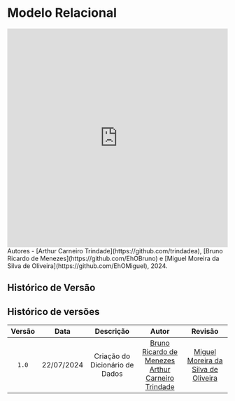 # Modelo Relacional

<iframe frameborder="0" style="width:100%;height:500px;" src="https://viewer.diagrams.net/?tags=%7B%7D&lightbox=1&highlight=0000ff&edit=_blank&layers=1&nav=1&title=MREL%20MUD%20Minecraft.drawio#R%3Cmxfile%3E%3Cdiagram%20name%3D%22P%C3%A1gina-1%22%20id%3D%22P6k-22iAcBL9SirBGd_h%22%3E7V1bk5s4E%2F01fpwtIy6Gx7lkdmc3l9kkm81%2BL1OMzXhIsPFgPJf8%2Bk%2FYCGwLY2QDkumuSlUMAxhLR326j7qlnn45ef09cmePH8KRF%2FRIf%2FTa0696hBia3af%2FJWfeVmcs3XBWZ8aRP1qd0%2FITX%2FxfXnoyvXG88EfefOPCOAyD2J9tnhyG06k3jDfOuVEUvmxe9hAGm986c8ced%2BLL0A34s%2F%2F6o%2FhxddYmg%2Fz8H54%2FfmTfrFnp75u47OL0l8wf3VH4snZKf9fTL6MwjFefJq%2BXXpC0HmuX1X3XO%2F6avVjkTeMqN3y6fXr6ZzqZj8%2F%2BPv%2F8%2FcfT9eJpeGY46ds9u8Ei%2Fckf3JmbvnL8xtqBvv0s%2BRi798mpi3nsRnHaXXqfnqAdELv%2B1IvoCW15HATubO4vL1%2BdefSD0Xv3LVzE7EHs6OLBf%2FVGn1e9lVxLO%2B49fVhymDz8gT78S%2FoyyZ%2FdwB9P6ech%2Fe3JN15E3py%2By3t3HqdXPMaTIP3IN1Tads9eFHuva6fShvvdCydeHL3RS9hfTSNtpxTHrFNfckxkWH9cwwNrXjeF4Th7dN5T9EPaWUIdp3EdV95pnxPwXTyGkf8r6aogbdr1jlwev%2FiTwJ1SVLujrVMX4XIYLzvED4LLMAiT3p6GU4%2Fr8OSiURTOvrrR2IvTE7PQn8bLljAv6D%2FaNpf938yeSd%2F1kh5r%2BTH9l1wexZfhdB5HFFjJMzzavy9e0scXcThLHxp4D%2Bz5Udrwyef7MI7DyU4I7BkN%2B5GRAkGvCAS9OSAQDgi3f%2B2EAm2D2HeDz9RWutNxsOq4pel0844r6N3C9s7aeLvxt8drSBv0IVhav0d%2FNPLo2L14efRj78vMHSYXvVD62Ddq94yD%2FV221ke6YBelD8ubTfhpbkAt1dSN6ShaTEdzrt%2Bz9zwGCjoHhY%2F0qZLBwIz16tqLOe1yfzp%2Bv7rT2kKLqQxaXncPcLNW9FR6XCvwGSClVKKUfqOUYsmnFLs6ENqxId7IZ89rmk8Glfur%2B3zicDj46k1moeqEogY8ukwgZ%2Fcfb%2BfO159vX%2F9%2B%2FvfX4NOvl0v9TNMNDi%2BXj4vpz3IWgRdN2tph0SQxajD5O7rORO4%2FIpzcMx6UDCd3vLPFAaGb4eSecQCK%2Fne0BR8PXIZhNLr7rroD0EhEeTRg4DkEBoqUKrBKmxHlDiBAESn3jANkFc3gRcoVq%2FyHrHIIYACyCh9mIqu0zyqOfFbhg9ZrSKxSvcu6zyp82Fqax9AdSqE2IvzpsdcceQ%2FuIoibQRE8qtEFZkJAU03xlFhdVKNVVUgb1MX4uRDJxqWJObE9owCJRmMS%2FPYcx91H1blGDYDA4xCTRwxyiAQOMaVziCkgh3aNQ7JRgByimbwauuKQL4A5RAAgADmEF02RQyRwiC2fQwTEz85xiF65w7rPIbz2ueKQ95A5pDpAAHIIL5Eih7TPIVlpo0QOEUj07xyHWJU7rPscwqvbKw75BJlDqgMEHofYvPd54YcTrBfeRETeYYJ5vdnJ%2Bo0%2BFgxXpH8RY2GfYIY3mILhPeMAHQCtoGD45uqu3KIr4gG0mIyHRcNlFhALh1SgFfkp3jYvL1z3iBWkw3e6AQnraZGse3Nx7w5%2FjqMEnWfDVTeeJ1809RMTs2wwdiX9NE7%2B%2F4s9k77l6rGr83AIzMYSpbwtCkqUSitO4bGXAFzAsZehoSaqAntJTyU3NN6QIHs1YI7yEYfsZWi8%2FvqOjtNFvIgw%2FjoIMgAZDDNDVGAw%2BRnqhsZr80hhjdgjTEPJ26KgBI%2F2BMw1B4%2BGCzj60hys5a0%2FKeUA%2BpKfHO8ICMldS0pxsJI3bwtekjmFRWzVQAc4AiF9Hi77Y2igWSkGmyVKrf5ZVd0ti25qN%2FtZNiQ6APXFr%2FmgOJ20FKIV5SfVHr3egg9f8xGHzgY1bBzobq7uUIQ9CjXgnBCjj8uEqEBi0pNgjD6%2FSgigFanycYDUYhQ4tjexN0FKOQQt4CiFYGZKRUoREEYPoBTpmSmkIDNFsg1pTRclmCyy1ha8jwlbFxVBB0D%2B4D3RUvcDpiSqa3Z6D9PBFJBECe85IvUfG01m4%2BGEJFGCkmg7kmg24tDPIMzYbEqiGLoeChh4roeOleb1h67i%2FCVdDSU6b0ok25D2Qle9ui%2FaeUrR%2BRz1r%2F4svPNPgFTUgAg8EiGof6pAIvL1TwJY%2FySof%2BZtgfrn4eiAxx8Gr39eRu5D7D57QTmR9KCJoMTZWq2M9OWLoKbAfiug%2BV%2FEYhgnKIKyMLZZEfQaRVCzOjg672xYvISFCuihaIHnfAwEhC%2FQ5CUSvIqTl3wFdCCwOkPXgtdsECCfkAFf5rxUQPeHJIowixo4gcckuPGPEkwiXwYFvO8PwX1%2F1tqCXyaBvrFHuwIwheC%2BP2WxLB%2BMnAf%2BhDZpWE4lPWhCqG6w%2FhEVQp3G7L6F86D166DZkDglHbRoHhR10PrJxMJJ17wt%2BElX1EEPRQtA1wMn8eqPXsXJSwEdVKCkpWvRq4XzajkO%2BHm1WzrQw%2FndA%2BxcHgGQwKORQcEis4vp0A%2BnLubybKGCbIWwZ1VX9mwuhB1gCFt%2FCDuovq2LMiHsAEPYdkLYAYaweVsUbHJ8KrOuLcaxApAB6IBgHFt%2FHCvOYPLjWBtwHDvAODbHAR%2FHJhGJu3tGTRFGUQMf8BikYJvcq0WExSgFxSjGgQFsg8UoBXvbIv8fG8EKbEyqTARbsN8sRrBNkImNEWzeFhjB1gwZgP4HRrD1R7DiDCY%2FgnUAR7A2RrA5DvgIdlmRsi8qUYRX1EAJPB5xCPKIAjwivx7FAVzZmA0C5BFSsIFrQiH3fuCP3BHklB4BlADkkYKUHi%2BK3KQsBfdt3JJEB0zZZJKoocACPQX7tKIncKwm6pygJuqgJtqOJuqgJpq3Ba%2BJnkjk2qIiKgAYcB6ITgT2m0f%2Baoy%2FpCuieuFKw8hftZujfMQhf%2BkFqxpf055QPl5uj71E4AKOvYiD83n167Di7CVdh9WZEgBSh8X5vBwHOysrR%2B4UclqqAEjA0Yje54Og82jijmgoXU4nPWgirK6xSIWJsDqpaPwbq6zU%2B6jB1h7D5mPidDRYvY8abDsxrMAO4t13OVCDrRUwAN0PjGJrj2IP4C%2F5GqwGN4rNBwFSiq4VRLHx%2FM7dF5MowitqoAQej2iEg025mg4zhiXGVgxbVb5sLo1I13CB%2B%2FpD2Gw8nFAIqxUtcF97CHuLIayGq%2BnnbcHrnzdXdzgTezBi4PkeBfvSIoG1T2DyY1hSJGagBttAYohdGRydJzD2nbhAew1ogUdeGgqw9Quw4uQlP42I8HZEsg1pT4DVUIDNccALsB9Br8wugg54%2FKHzVsIbjT1G7dT0PobjZJn2d%2FnZi6W%2F6zFeyK95Hy5BkXTODy%2BO31I%2BcRdxuNl1tMeit%2B%2FrB%2F8lD%2FvNZIdXr8yILI8yvqGUde1O%2FCA58YcXPHuxP3SZO7L6Nmq8V8cMsCPvwV0sHe5tF5dHUDp45uEiGnol7aYZqdgVM2Kjh59un57%2BmU7m47O%2Fzz9%2F%2F%2FF0vXganhlsnY6kWUvBF3mBG%2FvP3sab1E8Uuo49fkiPszUe1nt8BzZU6%2FEB9nizPa6bsnr8y%2FRmcTkn7u%2FB0%2FTTz%2F99%2B9M9H58RfkrmQ3hfHhf0wM2lZRzM8kGrz6bZYsTPvpFsr4yqF4heg9Y9g2IMCWxXDDqwLIZj%2BbhUclav%2BJX5%2BZVkBq57SmX5IAAVWBY3BZ%2BpfnN1V0YrikSWjSiVx6IFYKCJQqUCfCJ%2Fko25QOuZXp0klD3DABSj7IACL1Ve%2BOFE%2BSTRFue%2BBODSZUoptn5FJVPIKFWnvmpilDZnvopfWSB953QnvspHACgyKW4K3r385o%2BUpxIlsAGOOQq2I0bmaJ05tKrl941Rh8i%2Bxh2jDoG9G7tOHQWbGicZE3cT9bUtJfABjj5snBpRgT6qbivYGH0UbAkJhT5snBjJmoJ3Ipb78JzA1IgS%2BOgyfezQPXkz0WY%2BTr93mvk4mRi6Px9HtZw70wHc496rH39f%2B7z2EvQof4fkgL3CESgpyswsna5VBSQGn7V1Sy32gz%2FcvfojzNQtzWFmO9tielDRGSxbyu%2F0MrfKRwDGJzUWtBpK527teOeCPZoAzbUbIIOUHW3BRyknEKC0ONMuABZ4EQt7D2SUGqtMxRlFfvaWyafsSLYh7VWZZoMA6UQ3CYeDpei1N2BRhFjUgAk8IrF4Ijkf02hx7j9jkLtVn6SzeBKD3CIkCTARaJdExHZZ1W2XMkGuxVMRpCDXqm5YOu%2BVWGJ1r4r4Ii0GuQJgAeiboGxaf5Arzijyg1wLRF7HnkGAdKJbBSWvk9kiKA1WFCEVNSACkEQgr7XCZvrZdH7DM%2F3Mmzm5mX6LL1n6eHtZ7myA0z%2F4Sf5B1YIBS8yOnKb%2BgfX0Degf1ZeaVUb%2FYICEqn9gQX0OhYLNl05kQqZNEQRr6ksgZEr1XzMXVar%2Fetb%2Frd%2FfTFd1dL3UjU0Obr3Ipx2wdMeOdW2rpjpneSuq%2BLYFxVEf%2FPncxem9LffWIoe6t0QD4N%2BKFFehf1uR%2BgTKcpTxbwvqq7q5AuGecYD%2BrW7zldrJGoTl9ALPwRWADDgH1%2BhjKqsKvCJ9ls%2Fo88EyIN0kHwfIK0afcFAo0%2BPBMYoIWMAxim7j%2FpH1542IM4r8LbhsgSmZruWN2LilY9YWDu9iLheUOo1ARQ2QwKMRh%2FdHkUbap5FWVyXcgQTeHQXDI051Ib37PMKns19582HkD0GziABEALIIJrErwSJtLk64AwmAs9gdzGLP24KfP%2Ft0%2F8OLYSexCyAEIIngzhpKkIgtn0RAbK6xZxQgiegOL23SNw4ns9CbzmHssnE0SMDxiNGXu9V4vyczmZRHUNXsz2y6bX%2F2J8sTVST70%2BhXCD9bgEDdecEMUXlicA4rR7f3AGt5VGNyMLM5e%2BFBmJZZHzzSW28Tb2vNpmlba9UYbEd09ozVu6a35Sg7jyL3be2y1Ivb%2BUWawa38mu5QfF31DicdXbtu0DVy5A2GYW%2BNpNXPrNe4agwvnR1ZxLLaHVlG3646srTaDe8ucG3B12AbMdc8soi9nY%2BulQ8s7gZWibbzBmdw5A1GyiYND6zuUZa%2BObD0QcuMRSqPq%2FYYy9zG1paDXNe4GtibX6RZe8bV9g0sn2D3MDGPvMHQtTbGFeRNEI4gJU2vOHh0dqUq0QAbUtjjgj1uVXZDmjGXwkZue61KTd9j5LjFLQ2z17wJysr08vD0z3DsjmhX7pKwYFYnEsPa7B9SVYvOCggbMCeE673yboM6LSGS2i2ADVVKAg3CJ8YAKgnMxwFOTBiEFxxvru56xArSqYDpBiisp0W4HEvea3yWGtVzekVmVxPWTf626p3kT9Mw7an8bvppnPyfccfq2%2BgvWH3h6q%2BSAalS%2FYgAYuHNkhCsdFeB1uRXJBI%2BU%2Bd6ryW7d4c%2Fx8uY6Wy46sbEaPlTPzExhVbrLzXtVZsEijX1eVvwuT4XfjhRfk6%2FTfbCevqSxsHqRxXYS3r1o0H4FCFkr0bMEZZaZm3BvnM9%2FJs%2B0wZ0I1%2F59OY2KQwrL0tAhDUztac7H0Bh8isvs6wlgOnO%2BShAWjF0PhJPKvhVJxQ10AGQQLBeRgkCkV50aehw62XyUYAEYugFwTBwAsFCmd2NY%2FBhLBKIBAKRXnBpGHA3WM9HARKIYRAOB9%2F8kfKzMmqgAyCB8BlRSCDtE0iWjyuRQATEzM4RiF65w7pPILyU%2BdF%2F9gLIDFIdHgAZhJc8kUEkMIghn0EE1MzOMYhVucO6zyC8lvnudeZFvjcd%2BqAjkeogAcgjcqs85W6A%2FWMxmbFjNxqyM%2BlzjqwKZGmIe6sCNbZCqvSqwO3CZHNfVeDWDYM2igJNXnKrkEMEtC5wsLWHoNE3q%2FkrTmP%2BislLZei5HpuBagp7rvLLAk3YZYHZOEDf1TALywIxNfQ42MDzZgeY2aMCt8ivzRvwwTCk3QIHmNuTtwWf23MTexOklEPQApBSLA4pp7e8HI%2BE6jJG1bXgMs9EleWsGONIkraKlsi0jIMWn617scFXP%2F6%2B9nlNe6NH%2BYslB%2By9jkDQQPb6t6JCmN53tlSTFEo7l5TlbkgTSptVwmwpS8ru0m41Y5962wa2D8cpMZ1Tw6m%2BtfQkMcoFW%2B4Gth5PwzjlgzCJOB045LRxalVebrB%2BnB7JyJA3GGCsy6i1WdYldmWUMLunDEoMueaCX4C5b2oKmIyWATSQCKDD6DBL58w2Gyhnw%2B3r6Zk22NBUiQ1PZpVdvV8Zj8z0KWPQpEgIu2iPOActJ3%2FSMShxJILnsGQMZ9uYaW0s%2Bm4PABun0nQgGikdt6dC1XSg9paFp4dRmKzWlEMocmePH8KRl1zxfw%3D%3D%3C%2Fdiagram%3E%3C%2Fmxfile%3E"></iframe>
Autores - [Arthur Carneiro Trindade](https://github.com/trindadea), [Bruno Ricardo de Menezes](https://github.com/EhOBruno) e [Miguel Moreira da Silva de Oliveira](https://github.com/EhOMiguel), 2024.
</center>

## Histórico de Versão

## Histórico de versões

| Versão | Data       | Descrição                                        | Autor                                                 | Revisão                                                 |
| :----: | :--------: | :----------------------------------------------: | :---------------------------------------------------: | :-----------------------------------------------------: |
| `1.0`  | 22/07/2024 | Criação do Dicionário de Dados | [Bruno Ricardo de Menezes](https://github.com/EhOBruno)<br>[Arthur Carneiro Trindade](https://github.com/trindadea)| [Miguel Moreira da Silva de Oliveira](https://github.com/EhOMiguel) |